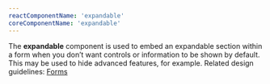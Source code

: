 ```yaml
---
reactComponentName: 'expandable'
coreComponentName: 'expandable'
---
```

The **expandable** component is used to embed an expandable section within a form when you don’t want controls or information to be shown by default. This may be used to hide advanced features, for example. Related design guidelines: [Forms](/design-guidelines/usage-and-behavior/forms)
